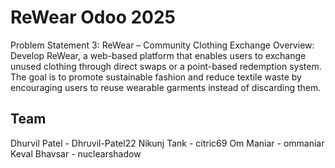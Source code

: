 # ReWear Odoo 2025

Problem Statement 3:
ReWear – Community Clothing Exchange
Overview:
Develop ReWear, a web-based platform that enables users to exchange unused clothing
through direct swaps or a point-based redemption system. The goal is to promote sustainable
fashion and reduce textile waste by encouraging users to reuse wearable garments instead of
discarding them.

## Team
Dhurvil Patel - Dhruvil-Patel22
Nikunj Tank - citric69
Om Maniar - ommaniar
Keval Bhavsar - nuclearshadow
